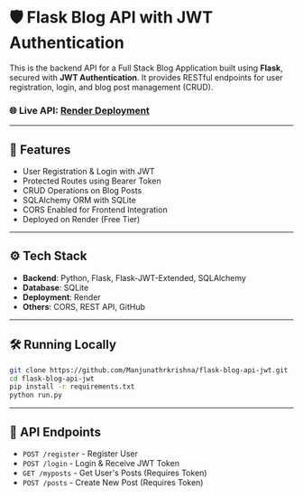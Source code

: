 # 🛡️ Flask Blog API with JWT Authentication

This is the backend API for a Full Stack Blog Application built using **Flask**, secured with **JWT Authentication**. It provides RESTful endpoints for user registration, login, and blog post management (CRUD).

### 🌐 Live API: [Render Deployment](https://flask-blog-api-jmhz.onrender.com)

---

## 🚀 Features
- User Registration & Login with JWT
- Protected Routes using Bearer Token
- CRUD Operations on Blog Posts
- SQLAlchemy ORM with SQLite
- CORS Enabled for Frontend Integration
- Deployed on Render (Free Tier)

---

## ⚙️ Tech Stack
- **Backend**: Python, Flask, Flask-JWT-Extended, SQLAlchemy
- **Database**: SQLite
- **Deployment**: Render
- **Others**: CORS, REST API, GitHub

---

## 🛠️ Running Locally
```bash
git clone https://github.com/Manjunathrkrishna/flask-blog-api-jwt.git
cd flask-blog-api-jwt
pip install -r requirements.txt
python run.py
```

---

## 📄 API Endpoints
- `POST /register` - Register User
- `POST /login` - Login & Receive JWT Token
- `GET /myposts` - Get User's Posts (Requires Token)
- `POST /posts` - Create New Post (Requires Token)
